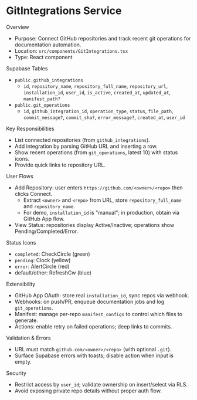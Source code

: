 # GitIntegrations Service

Overview
- Purpose: Connect GitHub repositories and track recent git operations for documentation automation.
- Location: `src/components/GitIntegrations.tsx`
- Type: React component

Supabase Tables
- `public.github_integrations`
  - `id`, `repository_name`, `repository_full_name`, `repository_url`, `installation_id`, `user_id`, `is_active`, `created_at`, `updated_at`, `manifest_path?`
- `public.git_operations`
  - `id`, `github_integration_id`, `operation_type`, `status`, `file_path`, `commit_message?`, `commit_sha?`, `error_message?`, `created_at`, `user_id`

Key Responsibilities
- List connected repositories (from `github_integrations`).
- Add integration by parsing GitHub URL and inserting a row.
- Show recent operations (from `git_operations`, latest 10) with status icons.
- Provide quick links to repository URL.

User Flows
- Add Repository: user enters `https://github.com/<owner>/<repo>` then clicks Connect.
  - Extract `<owner>` and `<repo>` from URL, store `repository_full_name` and `repository_name`.
  - For demo, `installation_id` is "manual"; in production, obtain via GitHub App flow.
- View Status: repositories display Active/Inactive; operations show Pending/Completed/Error.

Status Icons
- `completed`: CheckCircle (green)
- `pending`: Clock (yellow)
- `error`: AlertCircle (red)
- default/other: RefreshCw (blue)

Extensibility
- GitHub App OAuth: store real `installation_id`, sync repos via webhook.
- Webhooks: on push/PR, enqueue documentation jobs and log `git_operations`.
- Manifest: manage per-repo `manifest_configs` to control which files to generate.
- Actions: enable retry on failed operations; deep links to commits.

Validation & Errors
- URL must match `github.com/<owner>/<repo>` (with optional `.git`).
- Surface Supabase errors with toasts; disable action when input is empty.

Security
- Restrict access by `user_id`; validate ownership on insert/select via RLS.
- Avoid exposing private repo details without proper auth flow.
